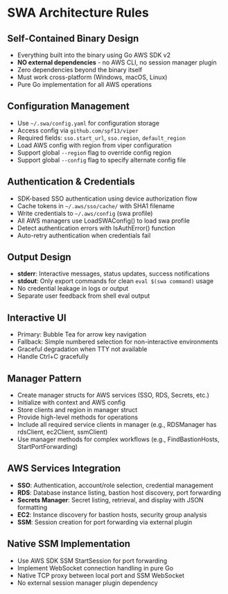 # SWA Architecture Rules

## Self-Contained Binary Design
- Everything built into the binary using Go AWS SDK v2
- **NO external dependencies** - no AWS CLI, no session manager plugin
- Zero dependencies beyond the binary itself
- Must work cross-platform (Windows, macOS, Linux)
- Pure Go implementation for all AWS operations

## Configuration Management
- Use `~/.swa/config.yaml` for configuration storage
- Access config via `github.com/spf13/viper`
- Required fields: `sso.start_url`, `sso.region`, `default_region`
- Load AWS config with region from viper configuration
- Support global `--region` flag to override config region
- Support global `--config` flag to specify alternate config file

## Authentication & Credentials
- SDK-based SSO authentication using device authorization flow
- Cache tokens in `~/.aws/sso/cache/` with SHA1 filename
- Write credentials to `~/.aws/config` (swa profile)
- All AWS managers use LoadSWAConfig() to load swa profile
- Detect authentication errors with IsAuthError() function
- Auto-retry authentication when credentials fail

## Output Design
- **stderr**: Interactive messages, status updates, success notifications
- **stdout**: Only export commands for clean `eval $(swa command)` usage
- No credential leakage in logs or output
- Separate user feedback from shell eval output

## Interactive UI
- Primary: Bubble Tea for arrow key navigation
- Fallback: Simple numbered selection for non-interactive environments
- Graceful degradation when TTY not available
- Handle Ctrl+C gracefully

## Manager Pattern
- Create manager structs for AWS services (SSO, RDS, Secrets, etc.)
- Initialize with context and AWS config
- Store clients and region in manager struct
- Provide high-level methods for operations
- Include all required service clients in manager (e.g., RDSManager has rdsClient, ec2Client, ssmClient)
- Use manager methods for complex workflows (e.g., FindBastionHosts, StartPortForwarding)

## AWS Services Integration
- **SSO**: Authentication, account/role selection, credential management
- **RDS**: Database instance listing, bastion host discovery, port forwarding
- **Secrets Manager**: Secret listing, retrieval, and display with JSON formatting
- **EC2**: Instance discovery for bastion hosts, security group analysis
- **SSM**: Session creation for port forwarding via external plugin

## Native SSM Implementation
- Use AWS SDK SSM StartSession for port forwarding
- Implement WebSocket connection handling in pure Go
- Native TCP proxy between local port and SSM WebSocket
- No external session manager plugin dependency